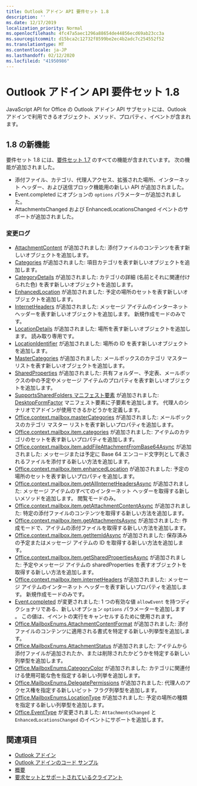 ```yaml
---
title: Outlook アドイン API 要件セット 1.8
description: ''
ms.date: 12/17/2019
localization_priority: Normal
ms.openlocfilehash: 4fc47a5aec1296a88654de44856ecd69ab23cc3a
ms.sourcegitcommit: d15bca2c12732f8599be2ec4b2adc7c254552f52
ms.translationtype: MT
ms.contentlocale: ja-JP
ms.lasthandoff: 02/12/2020
ms.locfileid: "41950986"
---
```

# <a name="outlook-add-in-api-requirement-set-18"></a>Outlook アドイン API 要件セット 1.8

JavaScript API for Office の Outlook アドイン API サブセットには、Outlook アドインで利用できるオブジェクト、メソッド、プロパティ、イベントが含まれます。

## <a name="whats-new-in-18"></a>1.8 の新機能

要件セット 1.8 には、[要件セット 1.7](../requirement-set-1.7/outlook-requirement-set-1.7.md) のすべての機能が含まれています。 次の機能が追加されました。

- 添付ファイル、カテゴリ、代理人アクセス、拡張された場所、インターネット ヘッダー、および送信ブロック機能用の新しい API が追加されました。
- Event.completed にオプションの `options` パラメーターが追加されました。
- AttachmentsChanged および EnhancedLocationsChanged イベントのサポートが追加されました。

### <a name="change-log"></a>変更ログ

- [AttachmentContent](/javascript/api/outlook/office.attachmentcontent?view=outlook-js-1.8) が追加されました: 添付ファイルのコンテンツを表す新しいオブジェクトを追加します。
- [Categories](/javascript/api/outlook/office.categories?view=outlook-js-1.8) が追加されました: 項目カテゴリを表す新しいオブジェクトを追加します。
- [CategoryDetails](/javascript/api/outlook/office.categorydetails?view=outlook-js-1.8) が追加されました: カテゴリの詳細 (名前とそれに関連付けられた色) を表す新しいオブジェクトを追加します。
- [EnhancedLocation](/javascript/api/outlook/office.enhancedlocation?view=outlook-js-1.8) が追加されました: 予定の場所のセットを表す新しいオブジェクトを追加します。
- [InternetHeaders](/javascript/api/outlook/office.internetheaders?view=outlook-js-1.8) が追加されました: メッセージ アイテムのインターネット ヘッダーを表す新しいオブジェクトを追加します。 新規作成モードのみです。
- [LocationDetails](/javascript/api/outlook/office.locationdetails?view=outlook-js-1.8) が追加されました: 場所を表す新しいオブジェクトを追加します。 読み取り専用です。
- [LocationIdentifier](/javascript/api/outlook/office.locationidentifier?view=outlook-js-1.8) が追加されました: 場所の ID を表す新しいオブジェクトを追加します。
- [MasterCategories](/javascript/api/outlook/office.mastercategories?view=outlook-js-1.8) が追加されました: メールボックスのカテゴリ マスター リストを表す新しいオブジェクトを追加します。
- [SharedProperties](/javascript/api/outlook/office.sharedproperties?view=outlook-js-1.8) が追加されました: 共有フォルダー、予定表、メールボックスの中の予定やメッセージ アイテムのプロパティを表す新しいオブジェクトを追加します。
- [SupportsSharedFolders マニフェスト要素](../../manifest/supportssharedfolders.md) が追加されました: [DesktopFormFactor](../../manifest/desktopformfactor.md) マニフェスト要素に子要素を追加します。 代理人のシナリオでアドインが使用できるかどうかを定義します。
- [Office.context.mailbox.masterCategories](office.context.mailbox.md#properties) が追加されました: メールボックスのカテゴリ マスター リストを表す新しいプロパティを追加します。
- [Office.context.mailbox.item.categories](office.context.mailbox.item.md#properties) が追加されました: アイテムのカテゴリのセットを表す新しいプロパティを追加します。
- [Office.context.mailbox.item.addFileAttachmentFromBase64Async](office.context.mailbox.item.md#methods) が追加されました: メッセージまたは予定に Base 64 エンコード文字列として表されるファイルを添付する新しい方法を追加します。
- [Office.context.mailbox.item.enhancedLocation](office.context.mailbox.item.md#properties) が追加されました: 予定の場所のセットを表す新しいプロパティを追加します。
- [Office.context.mailbox.item.getAllInternetHeadersAsync](office.context.mailbox.item.md#methods) が追加されました: メッセージ アイテムのすべてのインターネット ヘッダーを取得する新しいメソッドを追加します。 閲覧モードのみ。
- [Office.context.mailbox.item.getAttachmentContentAsync](office.context.mailbox.item.md#methods) が追加されました: 特定の添付ファイルのコンテンツを取得する新しい方法を追加します。
- [Office.context.mailbox.item.getAttachmentsAsync](office.context.mailbox.item.md#methods) が追加されました: 作成モードで、アイテムの添付ファイルを取得する新しい方法を追加します。
- [Office.context.mailbox.item.getItemIdAsync](office.context.mailbox.item.md#methods) が追加されました: 保存済みの予定またはメッセージ アイテムの ID を取得する新しい方法を追加します。
- [Office.context.mailbox.item.getSharedPropertiesAsync](office.context.mailbox.item.md#methods) が追加されました: 予定やメッセージ アイテムの sharedProperties を表すオブジェクトを取得する新しい方法を追加します。
- [Office.context.mailbox.item.internetHeaders](office.context.mailbox.item.md#properties) が追加されました: メッセージ アイテムのインターネット ヘッダーを表す新しいプロパティを追加します。 新規作成モードのみです。
- [Event.completed](/javascript/api/office/office.addincommands.event#completed-options-) が変更されました: 1 つの有効な値 `allowEvent` を持つディクショナリである、新しいオプション `options` パラメーターを追加します 。 この値は、イベントの実行をキャンセルするために使用されます。
- [Office.MailboxEnums.AttachmentContentFormat](/javascript/api/outlook/office.mailboxenums.attachmentcontentformat?view=outlook-js-1.8) が追加されました: 添付ファイルのコンテンツに適用される書式を特定する新しい列挙型を追加します。
- [Office.MailboxEnums.AttachmentStatus](/javascript/api/outlook/office.mailboxenums.attachmentstatus?view=outlook-js-1.8) が追加されました: アイテムから添付ファイルが追加されたか、または削除されたかどうかを特定する新しい列挙型を追加します。
- [Office.MailboxEnums.CategoryColor](/javascript/api/outlook/office.mailboxenums.categorycolor?view=outlook-js-1.8) が追加されました: カテゴリに関連付ける使用可能な色を指定する新しい列挙を追加します。
- [Office.MailboxEnums.DelegatePermissions](/javascript/api/outlook/office.mailboxenums.delegatepermissions?view=outlook-js-1.8) が追加されました: 代理人のアクセス権を指定する新しいビット フラグ列挙型を追加します。
- [Office.MailboxEnums.LocationType](/javascript/api/outlook/office.mailboxenums.locationtype?view=outlook-js-1.8) が追加されました: 予定の場所の種類を指定する新しい列挙型を追加します。
- [Office.EventType](/javascript/api/office/office.eventtype) が変更されました: `AttachmentsChanged` と `EnhancedLocationsChanged` のイベントにサポートを追加します。

## <a name="see-also"></a>関連項目

- [Outlook アドイン](/outlook/add-ins/)
- [Outlook アドインのコード サンプル](https://developer.microsoft.com/outlook/gallery/?filterBy=Outlook,Samples,Add-ins)
- [概要](/outlook/add-ins/quick-start)
- [要求セットとサポートされているクライアント](../../requirement-sets/outlook-api-requirement-sets.md)
